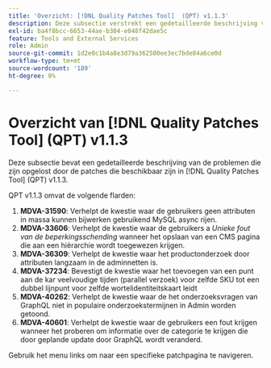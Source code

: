 ```yaml
---
title: 'Overzicht: [!DNL Quality Patches Tool]  (QPT) v1.1.3'
description: Deze subsectie verstrekt een gedetailleerde beschrijving van de kwesties die door de beschikbare flarden in  [!DNL Quality Patches Tool]  (QPT) v1.1.3 worden opgelost.
exl-id: ba4f8bcc-6653-44ae-b304-e048f42dae5c
feature: Tools and External Services
role: Admin
source-git-commit: 1d2e0c1b4a8e3d79a362500ee3ec7bde84a6ce0d
workflow-type: tm+mt
source-wordcount: '189'
ht-degree: 0%

---
```


# Overzicht van [!DNL Quality Patches Tool] (QPT) v1.1.3

Deze subsectie bevat een gedetailleerde beschrijving van de problemen die zijn opgelost door de patches die beschikbaar zijn in [!DNL Quality Patches Tool] (QPT) v1.1.3.

QPT v1.1.3 omvat de volgende flarden:

1. **MDVA-31590**: Verhelpt de kwestie waar de gebruikers geen attributen in massa kunnen bijwerken gebruikend MySQL async rijen.
1. **MDVA-33606**: Verhelpt de kwestie waar de gebruikers a *Unieke fout van de beperkingsschending* wanneer het opslaan van een CMS pagina die aan een hiërarchie wordt toegewezen krijgen.
1. **MDVA-36309**: Verhelpt de kwestie waar het productonderzoek door attributen langzaam in de adminnetten is.
1. **MDVA-37234**: Bevestigt de kwestie waar het toevoegen van een punt aan de kar veelvoudige tijden (parallel verzoek) voor zelfde SKU tot een dubbel lijnpunt voor zelfde wortelidentiteitskaart leidt
1. **MDVA-40262**: Verhelpt de kwestie waar de het onderzoeksvragen van GraphQL niet in populaire onderzoekstermijnen in Admin worden getoond.
1. **MDVA-40601**: Verhelpt de kwestie waar de gebruikers een fout krijgen wanneer het proberen om informatie over de categorie te krijgen die door geplande update door GraphQL wordt veranderd.

Gebruik het menu links om naar een specifieke patchpagina te navigeren.
